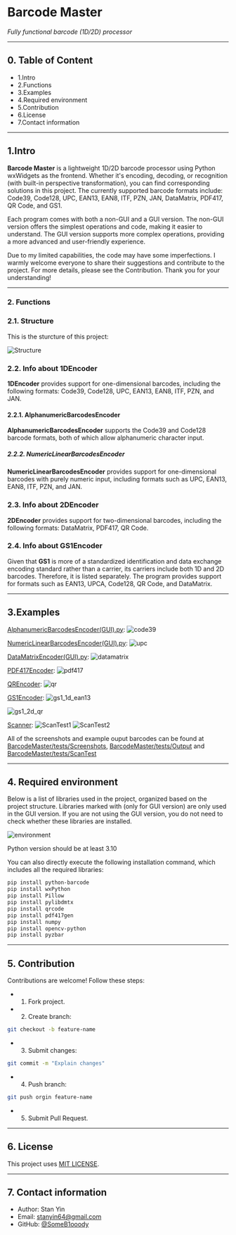 
# Barcode Master
*Fully functional barcode (1D/2D) processor*

---
## 0. Table of Content
- 1.Intro
- 2.Functions
- 3.Examples
- 4.Required environment
- 5.Contribution
- 6.License
- 7.Contact information

---
## 1.Intro

**Barcode Master** is a lightweight 1D/2D barcode processor using Python wxWidgets as the frontend. Whether it's encoding, decoding, or recognition (with built-in perspective transformation), you can find corresponding solutions in this project. The currently supported barcode formats include: Code39, Code128, UPC, EAN13, EAN8, ITF, PZN, JAN, DataMatrix, PDF417, QR Code, and GS1.

Each program comes with both a non-GUI and a GUI version. The non-GUI version offers the simplest operations and code, making it easier to understand. The GUI version supports more complex operations, providing a more advanced and user-friendly experience.

Due to my limited capabilities, the code may have some imperfections. I warmly welcome everyone to share their suggestions and contribute to the project. For more details, please see the  Contribution. Thank you for your understanding!

---
### 2. Functions

### 2.1. Structure

This is the sturcture of this project:

![Structure](https://github.com/user-attachments/assets/a4f7dab6-1c17-4f03-aaae-1ec70961064c)

### 2.2. Info about 1DEncoder
**1DEncoder** provides support for one-dimensional barcodes, including the following formats: Code39, Code128, UPC, EAN13, EAN8, ITF, PZN, and JAN.

#### 2.2.1. AlphanumericBarcodesEncoder
**AlphanumericBarcodesEncoder** supports the Code39 and Code128 barcode formats, both of which allow alphanumeric character input.

##### 2.2.2. NumericLinearBarcodesEncoder
**NumericLinearBarcodesEncoder** provides support for one-dimensional barcodes with purely numeric input, including formats such as UPC, EAN13, EAN8, ITF, PZN, and JAN.

### 2.3. Info about 2DEncoder
**2DEncoder** provides support for two-dimensional barcodes, including the following formats: DataMatrix, PDF417, QR Code.

### 2.4. Info about GS1Encoder
Given that **GS1** is more of a standardized identification and data exchange encoding standard rather than a carrier, its carriers include both 1D and 2D barcodes. Therefore, it is listed separately. The program provides support for formats such as EAN13, UPCA, Code128, QR Code, and DataMatrix.

---
## 3.Examples

 [AlphanumericBarcodesEncoder(GUI).py](https://github.com/SomeB1oody/BarcodeMaster/blob/main/src/Encoder/1DEncoder/AlphanumericBarcodesEncoder/AlphanumericBarcodesEncoder(GUI).py):
![code39](https://github.com/user-attachments/assets/23ca7626-abd8-4d6e-b36c-76b2ed578c08)



[NumericLinearBarcodesEncoder(GUI).py](https://github.com/SomeB1oody/BarcodeMaster/blob/main/src/Encoder/1DEncoder/NumericLinearBarcodesEncoder/NumericLinearBarcodesEncoder(GUI).py):
![upc](https://github.com/user-attachments/assets/0b03af3a-e4df-4f81-96ea-8518385e7c49)


 [DataMatrixEncoder(GUI).py](https://github.com/SomeB1oody/BarcodeMaster/blob/main/src/Encoder/2DCodeEncoder/DataMatrixEncoder/DataMatrixEncoder(GUI).py):
![datamatrix](https://github.com/user-attachments/assets/5c4abb14-4f14-494f-8a64-bec9db1d445a)


 [PDF417Encoder](https://github.com/SomeB1oody/BarcodeMaster/tree/main/src/Encoder/2DCodeEncoder/PDF417Encoder):
![pdf417](https://github.com/user-attachments/assets/70e44b17-cdf1-4551-b038-27af2e64fe07)


[QREncoder](https://github.com/SomeB1oody/BarcodeMaster/tree/main/src/Encoder/2DCodeEncoder/QREncoder):
![qr](https://github.com/user-attachments/assets/143ab5a3-4c1f-4f20-bdce-4d0a371402f0)


 [GS1Encoder](https://github.com/SomeB1oody/BarcodeMaster/tree/main/src/Encoder/GS1Encoder):
![gs1_1d_ean13](https://github.com/user-attachments/assets/904c119c-1923-49d3-aff8-6966cda08c68)

![gs1_2d_qr](https://github.com/user-attachments/assets/8aa1014e-76b4-421f-be0b-61f66fe2da03)


 [Scanner](https://github.com/SomeB1oody/BarcodeMaster/tree/main/src/Scanner):
![ScanTest1](https://github.com/user-attachments/assets/f93ec4bd-219f-4cc0-b284-173ba627393f)
![ScanTest2](https://github.com/user-attachments/assets/4fca16b6-eec1-48de-ad8b-7d8bdfeb6d98)


All of the screenshots and example ouput barcodes can be found at [BarcodeMaster/tests/Screenshots](https://github.com/SomeB1oody/BarcodeMaster/tree/main/tests/Screenshots), [BarcodeMaster/tests/Output](https://github.com/SomeB1oody/BarcodeMaster/tree/main/tests/Output) and [BarcodeMaster/tests/ScanTest](https://github.com/SomeB1oody/BarcodeMaster/tree/main/tests/ScanTest)


---
## 4. Required environment

Below is a list of libraries used in the project, organized based on the project structure. Libraries marked with (only for GUI version) are only used in the GUI version. If you are not using the GUI version, you do not need to check whether these libraries are installed.

![environment](https://github.com/user-attachments/assets/4b3fd6f9-889b-4928-94df-04a3002a1578)


Python version should be at least 3.10

You can also directly execute the following installation command, which includes all the required libraries:
```bash
pip install python-barcode
pip install wxPython
pip install Pillow
pip install pylibdmtx
pip install qrcode
pip install pdf417gen
pip install numpy
pip install opencv-python
pip install pyzbar
```
---
## 5. Contribution

Contributions are welcome! Follow these steps:
 - 1. Fork project.
 - 2. Create branch:
 ```bash
 git checkout -b feature-name
```
- 3. Submit changes:
```bash
git commit -m "Explain changes"
```
- 4. Push branch:
```bash
git push orgin feature-name
```
- 5. Submit Pull Request.
---
## 6. License

This project uses [MIT LICENSE]([LICENSE](https://github.com/SomeB1oody/BarcodeMaster/blob/main/LICENSE.md)).

---
## 7. Contact information

- Author: Stan Yin
- Email: stanyin64@gmail.com
- GitHub: [@SomeB1ooody](https://github.com/SomeB1oody)
